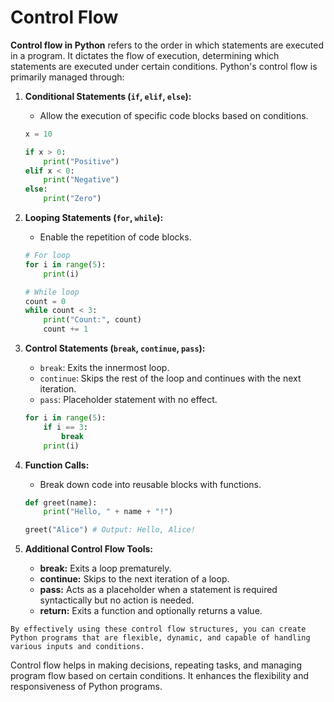 # Control Flow

**Control flow in Python** refers to the order in which statements are executed in a program. It dictates the flow of execution, determining which statements are executed under certain conditions. Python's control flow is primarily managed through:

1. **Conditional Statements (`if`, `elif`, `else`):**

   - Allow the execution of specific code blocks based on conditions.

   ```python
   x = 10
   
   if x > 0:
       print("Positive")
   elif x < 0:
       print("Negative")
   else:
       print("Zero")
   ```

2. **Looping Statements (`for`, `while`):**

   - Enable the repetition of code blocks.

   ```python
   # For loop
   for i in range(5):
       print(i)
   
   # While loop
   count = 0
   while count < 3:
       print("Count:", count)
       count += 1
   ```

3. **Control Statements (`break`, `continue`, `pass`):**

   - `break`: Exits the innermost loop.
   - `continue`: Skips the rest of the loop and continues with the next iteration.
   - `pass`: Placeholder statement with no effect.

   ```python
   for i in range(5):
       if i == 3:
           break
       print(i)
   ```

4. **Function Calls:**

   - Break down code into reusable blocks with functions.

   ```python
   def greet(name):
       print("Hello, " + name + "!")
   
   greet("Alice") # Output: Hello, Alice!
   ```

   

5. **Additional Control Flow Tools:**
   - **break:** Exits a loop prematurely.
   - **continue:** Skips to the next iteration of a loop.
   - **pass:** Acts as a placeholder when a statement is required syntactically but no action is needed.
   - **return:** Exits a function and optionally returns a value.

`By effectively using these control flow structures, you can create Python programs that are flexible, dynamic, and capable of handling various inputs and conditions.`

Control flow helps in making decisions, repeating tasks, and managing program flow based on certain conditions. It enhances the flexibility and responsiveness of Python programs.

